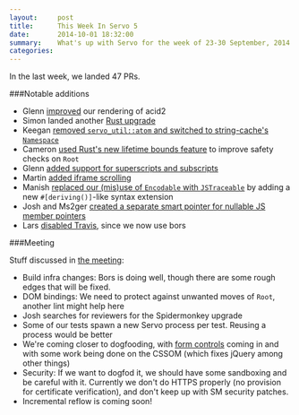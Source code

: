 ```yaml
---
layout:     post
title:      This Week In Servo 5
date:       2014-10-01 18:32:00
summary:    What's up with Servo for the week of 23-30 September, 2014
categories: 
---
```


In the last week, we landed 47 PRs.

###Notable additions
 - Glenn [improved](https://github.com/servo/servo/pull/3535) our rendering of acid2
 - Simon landed another [Rust upgrade](https://github.com/servo/servo/pull/3487)
 - Keegan [removed `servo_util::atom` and switched to string-cache's `Namespace`](https://github.com/servo/servo/pull/3530)
 - Cameron [used Rust's new lifetime bounds feature](https://github.com/servo/servo/pull/3493) to improve safety checks on `Root` 
 - Glenn [added support for superscripts and subscripts](https://github.com/servo/servo/pull/3523)
 - Martin [added iframe scrolling](https://github.com/servo/servo/pull/3464)
 - Manish [replaced our (mis)use of `Encodable` with `JSTraceable`](https://github.com/servo/servo/pull/3468) by adding a new `#[deriving()]`-like syntax extension
 - Josh and Ms2ger [created a separate smart pointer for nullable JS member pointers](https://github.com/servo/servo/pull/3531)
 - Lars [disabled Travis](https://github.com/servo/servo/pull/3473), since we now use bors

###Meeting

Stuff discussed in [the meeting](https://github.com/servo/servo/wiki/Meeting-2014-09-29):
 
 - Build infra changes: Bors is doing well, though there are some rough edges that will be fixed.
 - DOM bindings: We need to protect against unwanted moves of `Root`, another lint might help here
 - Josh searches for reviewers for the Spidermonkey upgrade
 - Some of our tests spawn a new Servo process per test. Reusing a process would be better
 - We're coming closer to dogfooding, with [form controls](https://github.com/servo/servo/pull/3520) coming in and with some work being done on the CSSOM (which fixes jQuery among other things)
 - Security: If we want to dogfod it, we should have some sandboxing and be careful with it. Currently we don't do HTTPS properly (no provision for certificate verification), and don't keep up with SM security patches.
 - Incremental reflow is coming soon!
